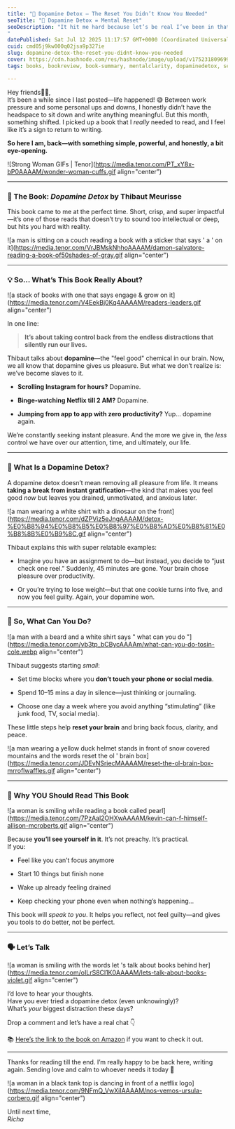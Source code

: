 ```yaml
---
title: "📵 Dopamine Detox – The Reset You Didn’t Know You Needed"
seoTitle: "📵 Dopamine Detox = Mental Reset"
seoDescription: "It hit me hard because let’s be real I’ve been in that loop of checking my phone 100x a day starting stuff but never finishing, feeling tired for no reason
"
datePublished: Sat Jul 12 2025 11:17:57 GMT+0000 (Coordinated Universal Time)
cuid: cmd05j9kw000q02jsa9p327ie
slug: dopamine-detox-the-reset-you-didnt-know-you-needed
cover: https://cdn.hashnode.com/res/hashnode/image/upload/v1752318096990/5b1e2cf6-00e3-4d8c-87e7-af402151ab4d.jpeg
tags: books, bookreview, book-summary, mentalclarity, dopaminedetox, selfgrowthjourney, focusmode, bookrecommendation, mindreset, casualreads

---
```


Hey friends🦸‍♀️,  
It’s been a while since I last posted—life happened! 😅 Between work pressure and some personal ups and downs, I honestly didn’t have the headspace to sit down and write anything meaningful. But this month, something shifted. I picked up a book that I *really* needed to read, and I feel like it’s a sign to return to writing.

**So here I am, back—with something simple, powerful, and honestly, a bit eye-opening.**

![Strong Woman GIFs | Tenor](https://media.tenor.com/PT_xY8x-bP0AAAAM/wonder-woman-cuffs.gif align="center")

---

### 📖 The Book: *Dopamine Detox* by Thibaut Meurisse

This book came to me at the perfect time. Short, crisp, and super impactful—it’s one of those reads that doesn’t try to sound too intellectual or deep, but hits you hard with reality.

![a man is sitting on a couch reading a book with a sticker that says ' a ' on it](https://media.tenor.com/VrJBMskNhhoAAAAM/damon-salvatore-reading-a-book-of50shades-of-gray.gif align="center")

---

### 💡 So… What’s This Book Really About?

![a stack of books with one that says engage & grow on it](https://media.tenor.com/V4EekBj0Kq4AAAAM/readers-leaders.gif align="center")

In one line:

> **It’s about taking control back from the endless distractions that silently run our lives.**

Thibaut talks about **dopamine**—the "feel good" chemical in our brain. Now, we all know that dopamine gives us pleasure. But what we don’t realize is: we’ve become slaves to it.

* **Scrolling Instagram for hours?** Dopamine.
    
* **Binge-watching Netflix till 2 AM?** Dopamine.
    
* **Jumping from app to app with zero productivity?** Yup… dopamine again.
    

We’re constantly seeking instant pleasure. And the more we give in, the *less* control we have over our attention, time, and ultimately, our life.

---

### 🧠 What Is a Dopamine Detox?

A dopamine detox doesn’t mean removing all pleasure from life. It means **taking a break from instant gratification**—the kind that makes you feel good *now* but leaves you drained, unmotivated, and anxious later.

![a man wearing a white shirt with a dinosaur on the front](https://media.tenor.com/dZPViz5eJngAAAAM/detox-%E0%B8%94%E0%B8%B5%E0%B8%97%E0%B8%AD%E0%B8%81%E0%B8%8B%E0%B9%8C.gif align="center")

Thibaut explains this with super relatable examples:

* Imagine you have an assignment to do—but instead, you decide to “just check one reel.” Suddenly, 45 minutes are gone. Your brain chose pleasure over productivity.
    
* Or you’re trying to lose weight—but that one cookie turns into five, and now you feel guilty. Again, your dopamine won.
    

---

### 🔄 So, What Can You Do?

![a man with a beard and a white shirt says " what can you do "](https://media.tenor.com/vb3tp_bCBycAAAAm/what-can-you-do-tosin-cole.webp align="center")

Thibaut suggests starting *small*:

* Set time blocks where you **don’t touch your phone or social media**.
    
* Spend 10–15 mins a day in silence—just thinking or journaling.
    
* Choose one day a week where you avoid anything “stimulating” (like junk food, TV, social media).
    

These little steps help **reset your brain** and bring back focus, clarity, and peace.

![a man wearing a yellow duck helmet stands in front of snow covered mountains and the words reset the ol ' brain box](https://media.tenor.com/JDEvNSriecMAAAAM/reset-the-ol-brain-box-mrroflwaffles.gif align="center")

---

### 🙋 Why YOU Should Read This Book

![a woman is smiling while reading a book called pearl](https://media.tenor.com/7PzAal2OHXwAAAAM/kevin-can-f-himself-allison-mcroberts.gif align="center")

Because **you’ll see yourself in it**. It’s not preachy. It’s practical.  
If you:

* Feel like you can’t focus anymore
    
* Start 10 things but finish none
    
* Wake up already feeling drained
    
* Keep checking your phone even when nothing’s happening...
    

This book will *speak to you*. It helps you reflect, not feel guilty—and gives you tools to do better, not be perfect.

---

### 🗣️ Let’s Talk

![a woman is smiling with the words let 's talk about books behind her](https://media.tenor.com/oILrS8Cl1K0AAAAM/lets-talk-about-books-violet.gif align="center")

I’d love to hear your thoughts.  
Have you ever tried a dopamine detox (even unknowingly)?  
What’s *your* biggest distraction these days?

Drop a comment and let’s have a real chat 👇

📚 [Here’s the link to the book on Amazon](https://www.amazon.in/Dopamine-Detox-Remove-Distractions-Things/dp/8183286011/ref=sr_1_1_sspa?crid=31NTF335FBE4W&dib=eyJ2IjoiMSJ9.zfpnWasKSGMBFZPM4jngiN70kDe2q1iDBjKFs1B6q93Cn3MqQUl-wGkWM9wlgBZuvEnGz8TeMB2TIn5Y37yigeWKJOFvYgNYMhj-DXcfZ6-lQzQBq3XYTBJ86j6VkAxlwCnSVPtHtnqPOeTlHXzodirdBAtXtJsAqhXyXn_1Ww1ulOHbtji6VAUf72RjnQRs54Ho_djZAxVtGoTbNboDqrqWHSTcP2lPH-PQ9POMIEw.2Q3OSDVXFqvBVNVHyde6zpmQ0v1MwfudTVQsiu7KttE&dib_tag=se&keywords=dopamine+detox+book&qid=1752317899&sprefix=dopamine%2Caps%2C311&sr=8-1-spons&sp_csd=d2lkZ2V0TmFtZT1zcF9hdGY&psc=1) if you want to check it out.

---

Thanks for reading till the end. I’m really happy to be back here, writing again. Sending love and calm to whoever needs it today 💙

![a woman in a black tank top is dancing in front of a netflix logo](https://media.tenor.com/9NFmQ_VwXiIAAAAM/nos-vemos-ursula-corbero.gif align="center")

Until next time,  
*Richa*